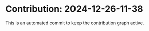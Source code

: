 # Contribution: 2024-12-26-11-38
This is an automated commit to keep the contribution graph active.
